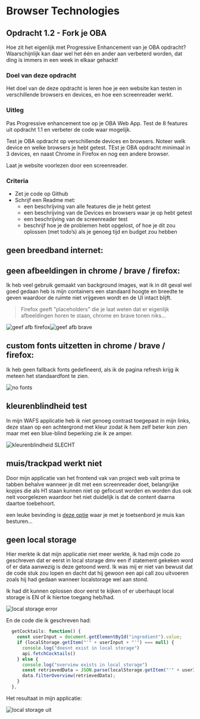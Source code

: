 # Browser Technologies
## Opdracht 1.2 - Fork je OBA
Hoe zit het eigenlijk met Progressive Enhancement van je OBA opdracht? Waarschijnlijk kan daar wel het één en ander aan verbeterd worden, dat ding is immers in een week in elkaar gehackt!

### Doel van deze opdracht
Het doel van de deze opdracht is leren hoe je een website kan testen in verschillende browsers en devices, en hoe een screenreader werkt.



### Uitleg
Pas Progressive enhancement toe op je OBA Web App. Test de 8 features uit opdracht 1.1 en verbeter de code waar mogelijk.

Test je OBA opdracht op verschillende devices en browsers. Noteer welk device en welke browsers je hebt getest. TEst je OBA opdracht minimaal in 3 devices, en naast Chrome in Firefox en nog een andere browser.

Laat je website voorlezen door een screenreader.


### Criteria
- Zet je code op Github
- Schrijf een Readme met:
  - een beschrijving van alle features die je hebt getest
  - een beschrijving van de Devices en browsers waar je op hebt getest
  - een beschrijving van de screenreader test
  - beschrijf hoe je de problemen hebt opgelost, of hoe je dit zou oplossen (met todo’s) als je genoeg tijd en budget zou hebben

## geen breedband internet:

## geen afbeeldingen in chrome / brave / firefox:

Ik heb veel gebruik gemaakt van background images, wat ik in dit geval wel goed gedaan heb is mijn containers een standaard hoogte en breedte te geven waardoor de ruimte niet vrijgeven wordt en de UI intact blijft.

> Firefox geeft "placeholders" die je laat weten dat er eigenlijk afbeeldingen horen te staan, chrome en brave tonen niks...

![geef afb firefox](https://user-images.githubusercontent.com/36195440/76524749-e5076700-646a-11ea-8529-503e5dddfa7e.jpg)![geef afb brave](https://user-images.githubusercontent.com/36195440/76524745-e33da380-646a-11ea-9177-25780fd2f6a2.jpg)

## custom fonts uitzetten in chrome / brave / firefox:

Ik heb geen fallback fonts gedefineerd, als ik de pagina refresh krijg ik meteen het standaardfont te zien.

![no fonts](https://user-images.githubusercontent.com/36195440/76525796-ce620f80-646c-11ea-9f41-2fdc85510b01.jpg)

## kleurenblindheid test

In mijn WAFS applicatie heb ik niet genoeg contrast toegepast in mijn links, deze staan op een achtergrond met kleur zodat ik hem zelf beter kon zien maar met een blue-blind beperking zie ik ze amper.

![kleurenblindheid SLECHT](https://user-images.githubusercontent.com/36195440/76526391-bccd3780-646d-11ea-9cb6-ebd2a600e91c.jpg)

## muis/trackpad werkt niet

Door mijn applicatie van het frontend vak van project web valt prima te tabben behalve wanneer je dit met een screenreader doet, belangrijke kopjes die als H1 staan kunnen niet op gefocust worden en worden dus ook neit voorgelezen waardoor het niet duidelijk is dat de content daarna daartoe toebehoort.

een leuke bevinding is [deze optie](https://www.online-tech-tips.com/cool-websites/control-mouse-with-keyboard/) waar je met je toetsenbord je muis kan besturen...

## geen local storage

Hier merkte ik dat mijn applicatie niet meer werkte, ik had mijn code zo geschreven dat er eerst in local storage dmv een if statement gekeken word of er data aanwezig is deze getoond werd. Ik was mij er niet van bewust dat de code stuk zou lopen en dacht dat hij gewoon een api call zou uitvoeren zoals hij had gedaan wanneer localstorage wel aan stond.

Ik had dit kunnen oplossen door eerst te kijken of er uberhaupt local storage is EN of ik hiertoe toegang heb/had.

![local storage error](https://user-images.githubusercontent.com/36195440/76601655-a96faa00-6509-11ea-925b-6b752fd8cfdb.png)

En de code die ik geschreven had:

```javascript
  getCocktails: function() {
    const userInput = document.getElementById("ingredient").value;
    if (localStorage.getItem("'" + userInput + "'") === null) {
      console.log("doesnt exist in local storage")
      api.fetchCocktails()
    } else {
      console.log("overview exists in local storage")
      const retrievedData = JSON.parse(localStorage.getItem("'" + userInput + "'"))
      data.filterOverview(retrievedData);
    }
  },
  ```
  
  Het resultaat in mijn applicatie:
  
  ![local storage uit](https://user-images.githubusercontent.com/36195440/76601751-dde36600-6509-11ea-9fca-322d3c717a49.png)
